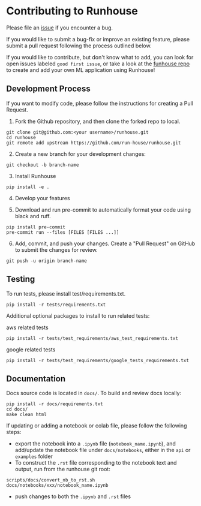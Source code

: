 # Contributing to Runhouse
Please file an [issue](https://github.com/run-house/runhouse/issues) if you encounter a bug.

If you would like to submit a bug-fix or improve an existing feature, please submit a pull request following the
process outlined below.

If you would like to contribute, but don't know what to add, you can look for open issues labeled
`good first issue`, or take a look at the [funhouse repo](https://github.com/run-house/funhouse) to
create and add your own ML application using Runhouse!

## Development Process
If you want to modify code, please follow the instructions for creating a Pull Request.

1. Fork the Github repository, and then clone the forked repo to local.
```
git clone git@github.com:<your username>/runhouse.git
cd runhouse
git remote add upstream https://github.com/run-house/runhouse.git
```

2. Create a new branch for your development changes:
```
git checkout -b branch-name
```

3. Install Runhouse
```
pip install -e .
```

4. Develop your features

5. Download and run pre-commit to automatically format your code using black and ruff.

```
pip install pre-commit
pre-commit run --files [FILES [FILES ...]]
```

6. Add, commit, and push your changes. Create a "Pull Request" on GitHub to submit the changes for review.

```
git push -u origin branch-name
```

## Testing

To run tests, please install test/requirements.txt.
```
pip install -r tests/requirements.txt
```

Additional optional packages to install to run related tests:

aws related tests
```
pip install -r tests/test_requirements/aws_test_requirements.txt
```

google related tests
```
pip install -r tests/test_requirements/google_tests_requirements.txt
```



## Documentation
Docs source code is located in `docs/`. To build and review docs locally:

```
pip install -r docs/requirements.txt
cd docs/
make clean html
```

If updating or adding a notebook or colab file, please follow the following steps:

* export the notebook into a `.ipynb` file (`notebook_name.ipynb`), and add/update the notebook file under `docs/notebooks`, either in the `api` or `examples` folder
* To construct the `.rst` file corresponding to the notebook text and output, run from the runhouse git root:
```
scripts/docs/convert_nb_to_rst.sh docs/notebooks/xxx/notebook_name.ipynb
```
* push changes to both the `.ipynb` and `.rst` files
